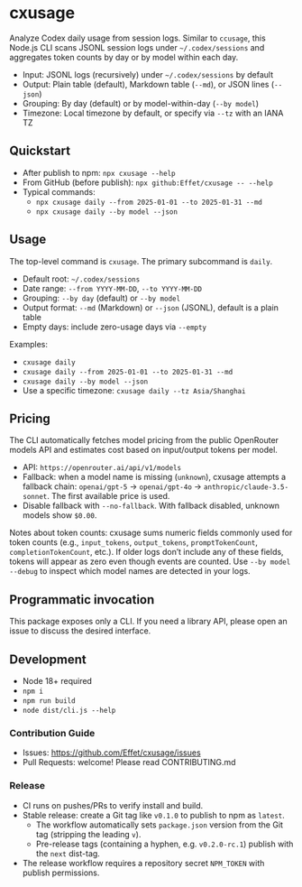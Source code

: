 # cxusage

Analyze Codex daily usage from session logs. Similar to `ccusage`, this Node.js CLI scans JSONL session logs under `~/.codex/sessions` and aggregates token counts by day or by model within each day.

- Input: JSONL logs (recursively) under `~/.codex/sessions` by default
- Output: Plain table (default), Markdown table (`--md`), or JSON lines (`--json`)
- Grouping: By day (default) or by model-within-day (`--by model`)
- Timezone: Local timezone by default, or specify via `--tz` with an IANA TZ

## Quickstart

- After publish to npm: `npx cxusage --help`
- From GitHub (before publish): `npx github:Effet/cxusage -- --help`
- Typical commands:
  - `npx cxusage daily --from 2025-01-01 --to 2025-01-31 --md`
  - `npx cxusage daily --by model --json`

## Usage

The top-level command is `cxusage`. The primary subcommand is `daily`.

- Default root: `~/.codex/sessions`
- Date range: `--from YYYY-MM-DD`, `--to YYYY-MM-DD`
- Grouping: `--by day` (default) or `--by model`
- Output format: `--md` (Markdown) or `--json` (JSONL), default is a plain table
- Empty days: include zero-usage days via `--empty`

Examples:

- `cxusage daily`
- `cxusage daily --from 2025-01-01 --to 2025-01-31 --md`
- `cxusage daily --by model --json`
- Use a specific timezone: `cxusage daily --tz Asia/Shanghai`

## Pricing

The CLI automatically fetches model pricing from the public OpenRouter models API and estimates cost based on input/output tokens per model.

- API: `https://openrouter.ai/api/v1/models`
- Fallback: when a model name is missing (`unknown`), cxusage attempts a fallback chain: `openai/gpt-5` → `openai/gpt-4o` → `anthropic/claude-3.5-sonnet`. The first available price is used.
- Disable fallback with `--no-fallback`. With fallback disabled, unknown models show `$0.00`.

Notes about token counts: cxusage sums numeric fields commonly used for token counts (e.g., `input_tokens`, `output_tokens`, `promptTokenCount`, `completionTokenCount`, etc.). If older logs don’t include any of these fields, tokens will appear as zero even though events are counted. Use `--by model --debug` to inspect which model names are detected in your logs.

## Programmatic invocation

This package exposes only a CLI. If you need a library API, please open an issue to discuss the desired interface.

## Development

- Node 18+ required
- `npm i`
- `npm run build`
- `node dist/cli.js --help`


### Contribution Guide

- Issues: https://github.com/Effet/cxusage/issues
- Pull Requests: welcome! Please read CONTRIBUTING.md

### Release

- CI runs on pushes/PRs to verify install and build.
- Stable release: create a Git tag like `v0.1.0` to publish to npm as `latest`.
  - The workflow automatically sets `package.json` version from the Git tag (stripping the leading `v`).
  - Pre-release tags (containing a hyphen, e.g. `v0.2.0-rc.1`) publish with the `next` dist-tag.
- The release workflow requires a repository secret `NPM_TOKEN` with publish permissions.
